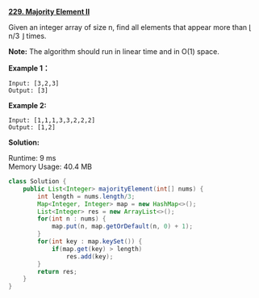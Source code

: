 **[229. Majority Element II](https://leetcode.com/problems/majority-element-ii/)**

Given an integer array of size n, find all elements that appear more than ⌊ n/3 ⌋ times.

**Note:** The algorithm should run in linear time and in O(1) space.

**Example 1：**

```
Input: [3,2,3]
Output: [3]

```

**Example 2:**

```
Input: [1,1,1,3,3,2,2,2]
Output: [1,2]

```
**Solution:**

Runtime: 9 ms<br/>
Memory Usage: 40.4 MB

```java
class Solution {
    public List<Integer> majorityElement(int[] nums) {
        int length = nums.length/3;
        Map<Integer, Integer> map = new HashMap<>();
        List<Integer> res = new ArrayList<>();
        for(int n : nums) {
            map.put(n, map.getOrDefault(n, 0) + 1);
        } 
        for(int key : map.keySet()) {
            if(map.get(key) > length)
                res.add(key);
        }
        return res;
    }
}

```



